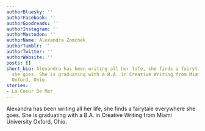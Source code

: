 ```yaml
---
authorBluesky: ''
authorFacebook: ''
authorGoodreads: ''
authorInstagram: ''
authorMastodon: ''
authorName: Alexandra Zomchek
authorTumblr: ''
authorTwitter: ''
authorWebsite: ''
posts: []
short_bio: Alexandra has been writing all her life, she finds a fairytale everywhere
  she goes. She is graduating with a B.A. in Creative Writing from Miami University
  Oxford, Ohio.
stories:
- La Coeur De Mer
---
```


Alexandra has been writing all her life, she finds a fairytale everywhere she goes. She is graduating with a B.A. in Creative Writing from Miami University Oxford, Ohio.